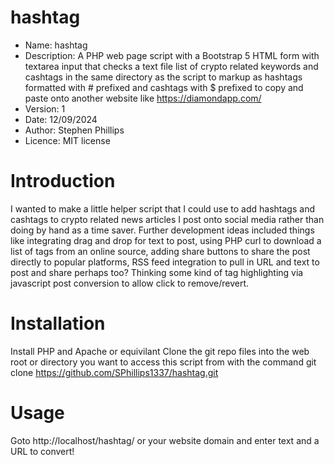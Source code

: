 # hashtag
* Name: hashtag
* Description: A PHP web page script with a Bootstrap 5 HTML form with textarea input that checks a text file list of crypto related keywords and cashtags in the same directory as the script to markup as hashtags formatted with # prefixed and cashtags with $ prefixed to copy and paste onto another website like https://diamondapp.com/
* Version: 1
* Date: 12/09/2024
* Author: Stephen Phillips
* Licence: MIT license

Introduction
============
I wanted to make a little helper script that I could use to add hashtags and cashtags to crypto related news articles I post onto social media rather than doing by hand as a time saver.
Further development ideas included things like integrating drag and drop for text to post, using PHP curl to download a list of tags from an online source, adding share buttons to share the post directly to popular platforms, RSS feed integration to pull in URL and text to post and share perhaps too? Thinking some kind of tag highlighting via javascript post conversion to allow click to remove/revert.

Installation
============
Install PHP and Apache or equivilant
Clone the git repo files into the web root or directory you want to access this script from with the command git clone https://github.com/SPhillips1337/hashtag.git

Usage
=====
Goto http://localhost/hashtag/ or your website domain and enter text and a URL to convert!



